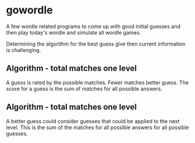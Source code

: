 # gowordle
A few wordle related programs to come up with good initial guesses and then play today's wordle and simulate all wordle games.

Determining the algorithm for the best guess give then current information is challenging.

## Algorithm - total matches one level
A guess is rated by the possible matches. Fewer matches better guess. The score for a guess is the sum of matches for all possible answers.

## Algorithm - total matches one level
A better guess could consider guesses that could be applied to the next level.  This is the sum of the matches for all possible answers for all possible guesses.

